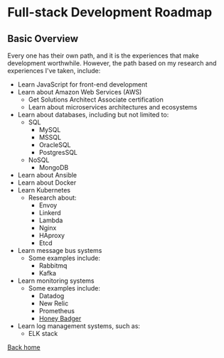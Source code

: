 # Full-stack Development Roadmap

## Basic Overview

Every one has their own path, and it is the experiences that make development worthwhile. However, the path based on my research and experiences I've taken, include:

* Learn JavaScript for front-end development
* Learn about Amazon Web Services (AWS)
  * Get Solutions Architect Associate certification
  * Learn about microservices architectures and ecosystems
* Learn about databases, including but not limited to:
  * SQL
    * MySQL
    * MSSQL
    * OracleSQL
    * PostgresSQL
  * NoSQL
    * MongoDB
* Learn about Ansible
* Learn about Docker
* Learn Kubernetes
  * Research about:
    * Envoy
    * Linkerd
    * Lambda
    * Nginx
    * HAproxy
    * Etcd
* Learn message bus systems
  * Some examples include:
    * Rabbitmq
    * Kafka
* Learn monitoring systems
  * Some examples include:
    * Datadog
    * New Relic
    * Prometheus
    * [Honey Badger](https://www.honeybadger.io/)
* Learn log management systems, such as:
  * ELK stack
  
[Back home](../README.md)
